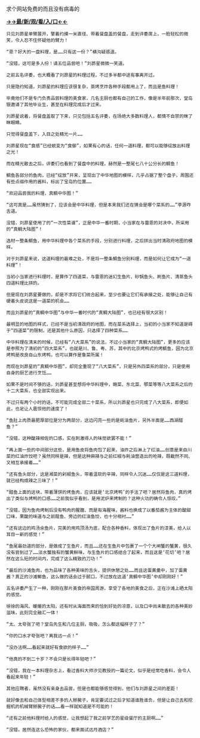 求个网站免费的而且没有病毒的


**<a href="http://www.baidu.com/link?url=7_xtFUWki7hexbSrF9U18DvNUoYAjH8P5i8sQYawypq&wd">→→最/新/观/看/入/口←←</a>**



    只见刘昴星单臂展开，擎着约摸一米直径、带着餐盘盖的餐盘，走到评委席上，一脸轻松的微笑，令人忍不住怀疑他的臂力！

    “恩？好大的一盘料理，是……只有这一份？”横沟疑惑道。

    “没错，这可是多人份！请五位品尝吧！”刘昴星微微一笑道。

    之前五名评委，也大概看了刘昴星的料理过程，不过多半都中途有事离开过。

    只是隐约知道，刘昴星的料理应该很复杂，蒸烤烹炸各种手段都用上了，而且是鱼料理！

    毕竟他们不是专门负责品尝料理的美食家，几名主厨也都有自己的工作，像是半年前那次，堂岛银邀请了其他毕业生，甚至在料理完成后才过来。

    刘昴星说着，将餐盘盖取了下来，只见包括五名评委，在场绝大多数料理人，都情不自禁的眯了眯眼睛。

    只觉得餐盘盖下，入目之处精光一片……

    刘昴星现在“食感”已经蜕变为“食御”，如果有心的话，任何一道料理，都可以能够绽放出料理之光！

    而在精光散去之后，评委们也看到了餐盘中的料理，赫然是一整尾七八十公分长的鲷鱼！

    鲷鱼各部分的鱼肉，已经“绽放”开来，呈现出了中华地图的模样，几乎占据了整个盘子，周围还有些点缀作用的酱料，标出了宝岛的位置……

    “欢迎品尝我的料理，真鲷中华图！”

    “这可真是……虽然猜到了，应该会是中华料理，但是本来我们还在猜会是哪个菜系的……”李源咋舌道。

    没错，刘昴星使用了的“一次性菜谱”，正是中华一番时期，小当家在与雷恩的对决中，所采用的“真鲷大陆图”！

    选材一整条鲷鱼，用中华料理中各个菜系的手段，分别进行料理，之后拼出当时清政府地图的模样。

    对于刘昴星来说，这道料理的最难之处，不是将一整条鲷鱼分别料理，而是如何让它成为“一道料理”！

    当初小当家进行料理时，是算作了四道菜，与雷恩的迷幻生鱼片、砂锅鱼头、刷鱼片、清蒸鱼头四道料理比拼的。

    但是现在刘昴星要做的，却是不求将它们统合起来，至少也要让它们有承接之处，能够让自己有硬着头皮说这是一道菜的机会……

    而且刘昴星的“真鲷中华图”与中华一番时代的“真鲷大陆图”，也已经有很大区别！

    最明显的地图的样式，已经不是当初清政府的地图，而在菜系选择上，当初的小当家不知道是碍于“四道菜”的限制，还是其他什么原因，只选择了四种菜系……

    中华料理在清末的时候，已经有“八大菜系”的说法，不过小当家的“真鲷大陆图”，更多的应该是参照为了清初的“四大菜系”，也就是川、鲁、粤、苏，其中的北京烤鸭式的烤鲷鱼，因为北京烤鸭是改良自山东烤鸭，也可以算作是鲁菜所属！

    而现在刘昴星的“真鲷中华图”，却完全重现了“八大菜系”，只是另外四菜系的部分，只是使用自身的厨艺进行烹饪……

    如果不是时间不够的话，刘昴星甚至想将中华料理中，赣菜、东北菜、鄂菜等等八大菜系之后的十二大菜系，也全部实现出来。

    不过只有两个小时的话，不可能完成全部二十菜系，所以刘昴星也只完成了八大菜系，即便如此，也足让人震惊他的速度了！

    “鱼肚上肉质最肥厚部位是分为两部分，这边闪亮一些的是蚝油鱼片，另外半面是……西湖醋鱼？”

    “没错，这种酸辣相佐的口感，实在刺激得人的味觉欲罢不能！”

    “再上面一些的中间部分这些，是用鱼皮将鱼肉包了起来，油炸之后淋上了红油……创意是来自川菜的红油炸饺吧？虽然同样是辣，但是这种麻辣与之前红椒与耗油营造出的呛辣，既截然不同、又相互承接着……”

    “还有鱼头部分，这是湘菜的剁椒鱼头，带着温软的辛辣，同样令人沉迷……仅仅是这三道料理，就已经构成辣之三味了！”

    “醋鱼上面的这块，带着薄饼的烤鱼肉，应该就是‘北京烤鸭’的手法了吧？居然将鱼肉，真的烤出了类似与烤鸭的口感……之前我似乎看到，是用泥炉来烤制的？这种火功的确令人惊叹。”

    “没错，因为鱼肉烤制后没有鸭肉的腥膻、而是有海腥味，酱料也换成了以番茄酱为主体的酸甜口味，果酸的味道与之前醋鱼、旁边的红油鱼饺，也十分相衬……”

    “还有这边的鸡汤氽鱼片，完美的用鸡顶汤为底，配合各种香料，体现出了鱼片的淳美，给人以耳目一新的感觉！”

    “鱼尾最劲道的部分，是做成了生鱼片，而且……还在生鱼片中包裹了一个个大闸蟹的蟹黄，很久没有尝到过了……淡水蟹独有的蟹黄鲜味，与生鱼片的口感结合了起来，而且这是‘花切’吧？居然在这么短的时间内，完成了这么精致的刀功！”

    “最后的沙滩鱼肉，也为品味了各种美味的舌头，提供休憩之处……而且这蛋黄羹中，加了蛋黄酱？真正的沙滩鲫鱼，这么做的话会过于腻口，不过放在这道‘真鲷中华图’中却刚刚好！”

    五名评委产生了一种，刚刚在那片美食的帝国周游，享受了各地的美食之后，正在沙滩上晒太阳的感觉。

    徐徐的海风、暖暖的太阳，还有时从海面而来的恰到好处的凉意，以及口中尚未散去的各种美妙滋味，此刻完全融汇一体！

    “太、太夸张了吧？堂岛先生和几位主厨，吸吸，怎么都这幅样子了？”

    “你的口水才夸张吧？离我远一点！”

    “没办法啊……看起来就好有食欲的样子……”

    “他真的不到二十岁？不会只是长得年轻吧？”

    “没错，我在一本料理杂志上，看过香料大师汐见教授的一篇论文，似乎是经常吃香料，会令人看起来年轻！”

    其他应聘者，虽然没有亲身去品尝，但是也都能够感觉得到，他们与刘昴星之间的差距！

    就好像去和自己体型相差不多的人掰腕子，肯定要试过之后才知道谁胜谁负，但是让自己去和挖掘机的机械臂掰腕子的话……看一样就知道是不可能的！

    “还有之前他料理时给人的感觉，让我想起了我之前学艺的星级餐厅的主厨啊……”

    “没错，居然连这么恐怖的家伙，都来面试远月酒店？”
